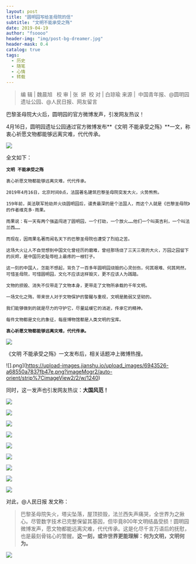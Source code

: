 ```yaml
---
layout: post
title: "圆明园写给圣母院的信"
subtitle: "文明不能承受之殇"
date: 2019-04-19 
author: "fsoooo"
header-img: "img/post-bg-dreamer.jpg"
header-mask: 0.4
catalog: true
tags:
  - 历史
  - 随笔
  - 心情
  - 转载
---
```


>编 辑 | 魏晨旭   校 审 | 张  妍  校 对 | 白琼瑜
来源 |  中国青年报、@圆明园遗址公园、@人民日报、网友留言

巴黎圣母院大火后，圆明园的官方微博发声，引发网友热议！

4月16日，圆明园遗址公园通过官方微博发布**《文明 不能承受之殇》**一文，称衷心祈愿文物都能够远离灾难，代代传承。

![](http://upload-images.jianshu.io/upload_images/6943526-61eb614fdb20d59e?imageMogr2/auto-orient/strip%7CimageView2/2/w/1240)

全文如下：

**`文明 不能承受之殇`**

`衷心祈愿文物都能够远离灾难，代代传承。`

`2019年4月16日，北京时间0点，法国著名建筑巴黎圣母院突发大火，火势熊熊。`

`159年前，英法联军抢劫并火烧圆明园后，谴责最深的是个法国人，而这个人就是《巴黎圣母院》的作者维克多·雨果。`

`雨果说：有一天有两个强盗闯进了圆明园，一个打劫，一个放火……他们一个叫英吉利，一个叫法兰西……`

`而现在，因雨果名著而闻名天下的巴黎圣母院也遭受了烈焰之苦。`

`这场大火让人不自觉想到中国文化曾经历的磨难，曾经那场烧了三天三夜的大火，万园之园留下的灰烬，是中国历史耻辱柱上最疼的一根钉子。`

`这一刻的中国人，怎能不想起，背负了一百多年圆明园烧毁的心灵创伤，何其艰难、何其罔然，可惜圣母院，可惜圆明园，文化不应该这样毁灭，更不应该人为践踏。`

`文物的损毁、消失不仅带走了文物本身，更带走了文物所承载的千年文明。`

`一场文化之殇，带来世人对于文物保护的警醒与重视，文明是脆弱又坚韧的。`

`我们能够做到的就是尽力的守护它，尽量延缓它的消逝，传承它的精神。`

`每件文物都是文化的象征，每座博物馆都是人类文明的宝库。`

**`衷心祈愿文物都能够远离灾难，代代传承。`**

![](https://upload-images.jianshu.io/upload_images/6943526-d77a6c7eb43e9faf.png?imageMogr2/auto-orient/strip%7CimageView2/2/w/1240)


《文明 不能承受之殇》一文发布后，相关话题冲上微博热搜。

![].png](https://upload-images.jianshu.io/upload_images/6943526-a68550a7837fb47e.png?imageMogr2/auto-orient/strip%7CimageView2/2/w/1240)


同时，这一发声也引发网友热议：**大国风范！**

![](http://upload-images.jianshu.io/upload_images/6943526-3cc2137b0d443b0e?imageMogr2/auto-orient/strip%7CimageView2/2/w/1240)

![](http://upload-images.jianshu.io/upload_images/6943526-341f0f1ec9c2d028?imageMogr2/auto-orient/strip%7CimageView2/2/w/1240)

![](http://upload-images.jianshu.io/upload_images/6943526-4c2cbdaa20de2386?imageMogr2/auto-orient/strip%7CimageView2/2/w/1240)

![](http://upload-images.jianshu.io/upload_images/6943526-f10ac1f940abd09a?imageMogr2/auto-orient/strip%7CimageView2/2/w/1240)

![](http://upload-images.jianshu.io/upload_images/6943526-7c933b00c2c1a708?imageMogr2/auto-orient/strip%7CimageView2/2/w/1240)

![](http://upload-images.jianshu.io/upload_images/6943526-abfc0479ece91e27?imageMogr2/auto-orient/strip%7CimageView2/2/w/1240)

![](http://upload-images.jianshu.io/upload_images/6943526-ee7637a2fa6eb24d?imageMogr2/auto-orient/strip%7CimageView2/2/w/1240)

![](http://upload-images.jianshu.io/upload_images/6943526-c41dae49a92df02f?imageMogr2/auto-orient/strip%7CimageView2/2/w/1240)

![](http://upload-images.jianshu.io/upload_images/6943526-31e29a190f96b5ee?imageMogr2/auto-orient/strip%7CimageView2/2/w/1240)

对此，@人民日报 发文称：

>巴黎圣母院失火，塔尖坠落，屋顶损毁，法兰西失声痛哭，全世界为之揪心。尽管数字技术已完整保留其基因，但毕竟800年文明结晶受损！圆明园微博发声，愿文物都能远离灾难，代代传承。这是化尽千言万语后的抚慰，也是最刻骨铭心的警醒。**这一刻，或许世界更能理解：何为文明，文明何为。**

![](http://upload-images.jianshu.io/upload_images/6943526-2d6b42fde792fea7?imageMogr2/auto-orient/strip%7CimageView2/2/w/1240)



